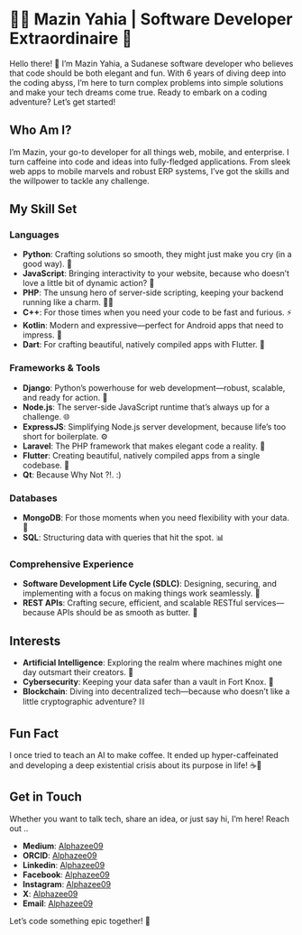 
# 🧑‍💻 Mazin Yahia | Software Developer Extraordinaire 🚀

Hello there! 👋 I’m Mazin Yahia, a Sudanese software developer who believes that code should be both elegant and fun. With 6 years of diving deep into the coding abyss, I’m here to turn complex problems into simple solutions and make your tech dreams come true. Ready to embark on a coding adventure? Let’s get started!

## Who Am I?

I’m Mazin, your go-to developer for all things web, mobile, and enterprise. I turn caffeine into code and ideas into fully-fledged applications. From sleek web apps to mobile marvels and robust ERP systems, I’ve got the skills and the willpower to tackle any challenge.

## My Skill Set

### Languages
- **Python**: Crafting solutions so smooth, they might just make you cry (in a good way). 🐍
- **JavaScript**: Bringing interactivity to your website, because who doesn’t love a little bit of dynamic action? 🎢
- **PHP**: The unsung hero of server-side scripting, keeping your backend running like a charm. 👨‍💻
- **C++**: For those times when you need your code to be fast and furious. ⚡
- **Kotlin**: Modern and expressive—perfect for Android apps that need to impress. 📱
- **Dart**: For crafting beautiful, natively compiled apps with Flutter. 🎨

### Frameworks & Tools
- **Django**: Python’s powerhouse for web development—robust, scalable, and ready for action. 🔧
- **Node.js**: The server-side JavaScript runtime that’s always up for a challenge. 🌐
- **ExpressJS**: Simplifying Node.js server development, because life’s too short for boilerplate. ⚙️
- **Laravel**: The PHP framework that makes elegant code a reality. 🎨
- **Flutter**: Creating beautiful, natively compiled apps from a single codebase. 🚀
- **Qt**: Because Why Not ?!.  :)

### Databases
- **MongoDB**: For those moments when you need flexibility with your data. 📜
- **SQL**: Structuring data with queries that hit the spot. 📊

### Comprehensive Experience
- **Software Development Life Cycle (SDLC)**: Designing, securing, and implementing with a focus on making things work seamlessly. 🔄
- **REST APIs**: Crafting secure, efficient, and scalable RESTful services—because APIs should be as smooth as butter. 🔗


## Interests
- **Artificial Intelligence**: Exploring the realm where machines might one day outsmart their creators. 🤖
- **Cybersecurity**: Keeping your data safer than a vault in Fort Knox. 🔐
- **Blockchain**: Diving into decentralized tech—because who doesn’t like a little cryptographic adventure? ⛓️

## Fun Fact

I once tried to teach an AI to make coffee. It ended up hyper-caffeinated and developing a deep existential crisis about its purpose in life! ☕🤖

## Get in Touch

Whether you want to talk tech, share an idea, or just say hi, I’m here! Reach out ..

- **Medium**: [Alphazee09](https://www.medium.com/@alphazee09)
- **ORCID**: [Alphazee09](https://orcid.org/0009-0006-9727-4236)
- **Linkedin**: [Alphazee09](www.linkedin.com/in/alphazee09)
- **Facebook**: [Alphazee09](https://facebook.com/alphazee09)
- **Instagram**: [Alphazee09](https://www.instagram.com/alphazee_09)
- **X**: [Alphazee09](https://x.com/alphazee09)
- **Email**: [Alphazee09](mailto:alpha_toor@protonmail.com)

Let’s code something epic together! 🚀


